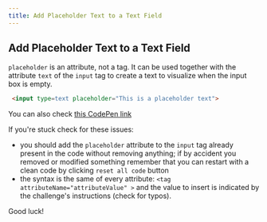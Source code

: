```yaml
---
title: Add Placeholder Text to a Text Field
---
```

## Add Placeholder Text to a Text Field

`placeholder` is an attribute, not a tag. It can be used together with the attribute `text` of the `input` tag to create a text to visualize when the input box is empty. 

```HTML
 <input type=text placeholder="This is a placeholder text">
```

You can also check [this CodePen link](https://codepen.io/Akhil-Pillai/pen/bmOEjK)

If you're stuck check for these issues:
 - you should add the `placeholder` attribute to the `input` tag already present in the code without removing anything; if by accident you removed or modified something remember that you can restart with a clean code by clicking `reset all code` button
 - the syntax is the same of every attribute: `<tag attributeName="attributeValue" >` and the value to insert is indicated by the challenge's instructions (check for typos).

Good luck!
